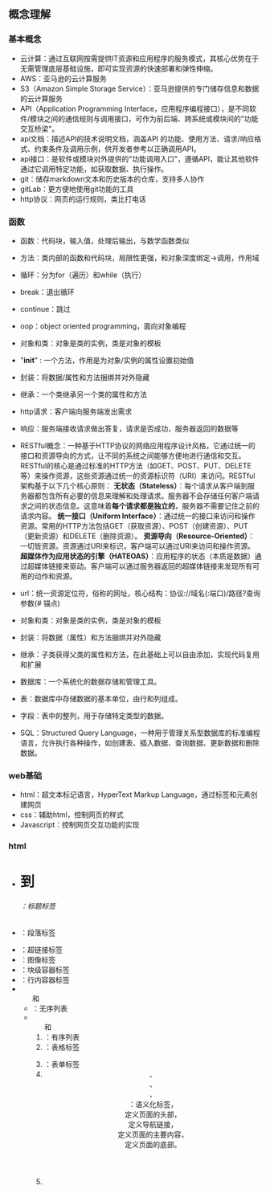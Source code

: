 ## 概念理解
### 基本概念
- 云计算：通过互联网按需提供IT资源和应用程序的服务模式，其核心优势在于无需管理底层基础设施，即可实现资源的快速部署和弹性伸缩。
- AWS：亚马逊的云计算服务
- S3（Amazon Simple Storage Service）：亚马逊提供的专门储存信息和数据的云计算服务
- API（Application Programming Interface，应用程序编程接口），是不同软件/模块之间的通信规则与调用接口，可作为前后端、跨系统或模块间的"功能交互桥梁"。
- api文档：描述API的技术说明文档，涵盖API 的功能、使用方法、请求/响应格式、约束条件及调用示例，供开发者参考以正确调用API。
- api接口：是软件或模块对外提供的"功能调用入口"，遵循API，能让其他软件通过它调用特定功能，如获取数据、执行操作。
- git：储存markdown文本和历史版本的仓库，支持多人协作
- gitLab：更方便地使用git功能的工具
- http协议：网页的运行规则，类比打电话
### 函数
- 函数：代码块，输入值，处理后输出，与数学函数类似
- 方法：类内部的函数和代码块，局限性更强，和对象深度绑定→调用，作用域
- 循环：分为for（遍历）和while（执行）
- break：退出循环
- continue：跳过
- oop：object oriented programming，面向对象编程
- 对象和类：对象是类的实例，类是对象的模板
- "__init__" : 一个方法，作用是为对象/实例的属性设置初始值
- 封装：将数据/属性和方法捆绑并对外隐藏
- 继承：一个类继承另一个类的属性和方法
  
- http请求：客户端向服务端发出需求
- 响应：服务端接收请求做出答复，请求是否成功，服务器返回的数据等
- RESTful概念：一种基于HTTP协议的网络应用程序设计风格，它通过统一的接口和资源导向的方式，让不同的系统之间能够方便地进行通信和交互。RESTful的核心是通过标准的HTTP方法（如GET、POST、PUT、DELETE等）来操作资源，这些资源通过统一的资源标识符（URI）来访问。RESTful架构基于以下几个核心原则：
**无状态（Stateless）**：每个请求从客户端到服务器都包含所有必要的信息来理解和处理请求。服务器不会存储任何客户端请求之间的状态信息。这意味着**每个请求都是独立的**，服务器不需要记住之前的请求内容。
**统一接口（Uniform Interface）**：通过统一的接口来访问和操作资源。常用的HTTP方法包括GET（获取资源）、POST（创建资源）、PUT（更新资源）和DELETE（删除资源）。
**资源导向（Resource-Oriented）**：一切皆资源。资源通过URI来标识，客户端可以通过URI来访问和操作资源。
**超媒体作为应用状态的引擎（HATEOAS）**：应用程序的状态（本质是数据）通过超媒体链接来驱动。客户端可以通过服务器返回的超媒体链接来发现所有可用的动作和资源。
- url：统一资源定位符，俗称的网址，核心结构：协议://域名(:端口)/路径?查询参数(# 锚点)
- 对象和类：对象是类的实例，类是对象的模板
- 封装：将数据（属性）和方法捆绑并对外隐藏
- 继承：子类获得父类的属性和方法，在此基础上可以自由添加，实现代码复用和扩展
- 数据库：一个系统化的数据存储和管理工具。
- 表：数据库中存储数据的基本单位，由行和列组成。
- 字段：表中的整列，用于存储特定类型的数据。
- SQL：Structured Query Language，一种用于管理关系型数据库的标准编程语言，允许执行各种操作，如创建表、插入数据、查询数据、更新数据和删除数据。
### web基础
- html：超文本标记语言，HyperText Markup Language，通过标签和元素创建网页
- css：辅助html，控制网页的样式
- Javascript：控制网页交互功能的实现
### html
- <h1> 到 <h6>：标题标签
- <p>：段落标签
- <a>：超链接标签
- <img>：图像标签
- <div>：块级容器标签
- <span>：行内容器标签
- <ul> 和 <li>：无序列表
- <ol> 和 <li>：有序列表
- <table>：表格标签
- <form>：表单标签
- <header>、<nav>、<main>、<footer>：语义化标签，<header>定义页面的头部，<nav>定义导航链接，<main>定义页面的主要内容，<footer>定义页面的底部。
- 